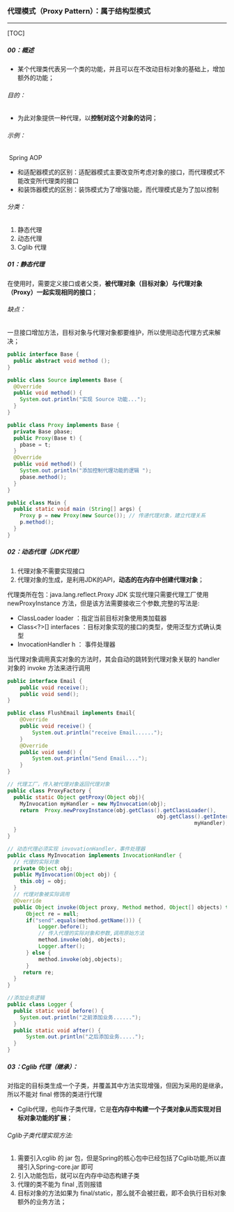 ### 代理模式（Proxy Pattern）：属于结构型模式

------

[TOC]

##### 00：概述

- 某个代理类代表另一个类的功能，并且可以在不改动目标对象的基础上，增加额外的功能；

###### 目的：

- 为此对象提供一种代理，以**控制对这个对象的访问**；


###### 示例：	

​	Spring AOP

- 和适配器模式的区别：适配器模式主要改变所考虑对象的接口，而代理模式不能改变所代理类的接口
- 和装饰器模式的区别：装饰模式为了增强功能，而代理模式是为了加以控制

###### 分类：

1. 静态代理
2. 动态代理
3. Cglib 代理

##### 01：静态代理

​	在使用时，需要定义接口或者父类，**被代理对象（目标对象）与代理对象（Proxy）一起实现相同的接口**；

###### 缺点：

​	一旦接口增加方法，目标对象与代理对象都要维护，所以使用动态代理方式来解决；

```java
public interface Base {
  public abstract void method ();
}

public class Source implements Base {
  @Override
  public void method() {
    System.out.println("实现 Source 功能...");
  }
}

public class Proxy implements Base {
  private Base pbase;
  public Proxy(Base t) {
    pbase = t;
  }
  @Override
  public void method() {
    System.out.println("添加控制代理功能的逻辑 ");
    pbase.method();
  }
}

public class Main {
  public static void main (String[] args) {
    Proxy p = new Proxy(new Source()); // 传递代理对象，建立代理关系
    p.method();
  }
}
```

##### 02：动态代理（JDK代理）

1. 代理对象不需要实现接口
2. 代理对象的生成，是利用JDK的API，**动态的在内存中创建代理对象**；

代理类所在包：java.lang.reflect.Proxy JDK 实现代理只需要代理工厂使用 newProxyInstance 方法，但是该方法需要接收三个参数,完整的写法是:

- ClassLoader loader ：指定当前目标对象使用类加载器 
- Class<?>[] interfaces ：目标对象实现的接口的类型，使用泛型方式确认类型
-  InvocationHandler h ： 事件处理器

当代理对象调用真实对象的方法时，其会自动的跳转到代理对象关联的 handler 对象的 invoke 方法来进行调用

```java
public interface Email {
    public void receive();
    public void send();
}

public class FlushEmail implements Email{
    @Override
    public void receive() {
        System.out.println("receive Email......");
    }
    @Override
    public void send() {
        System.out.println("Send Email....");
    }
}

// 代理工厂，传入被代理对象返回代理对象
public class ProxyFactory {
  public static Object getProxy(Object obj){
    MyInvocation myHandler = new MyInvocation(obj);
    return 	Proxy.newProxyInstance(obj.getClass().getClassLoader(),
                                                obj.getClass().getInterfaces(),
                                   							myHandler);
  }
}

// 动态代理必须实现 invovationHandler，事件处理器
public class MyInvocation implements InvocationHandler {
  // 代理的实际对象
  private Object obj;
  public MyInvocation(Object obj) {
    this.obj = obj;
  }
  // 代理对象被实际调用
  @Override
  public Object invoke(Object proxy, Method method, Object[] objects) throws Throwable {
      Object re = null;
      if("send".equals(method.getName())) {
          Logger.before();
          // 传入代理的实际对象和参数,调用原始方法
          method.invoke(obj, objects);
          Logger.after();
      } else {
          method.invoke(obj,objects);
      }
     return re;
  }
}

//添加业务逻辑
public class Logger {
  public static void before() {
    System.out.println("之前添加业务......");
  }
  public static void after() {
      System.out.println("之后添加业务.....");
  }
}
```

##### 03：Cglib 代理（继承）：

​	对指定的目标类生成一个子类，并覆盖其中方法实现增强，但因为采用的是继承，所以不能对 final 修饰的类进行代理

- Cglib代理，也叫作子类代理，它是**在内存中构建一个子类对象从而实现对目标对象功能的扩展**；

######  Cglib子类代理实现方法: 

1. 需要引入cglib 的 jar 包，但是Spring的核心包中已经包括了Cglib功能,所以直接引入Spring-core.jar 即可
2. 引入功能包后，就可以在内存中动态构建子类
3. 代理的类不能为 final ,否则报错
4. 目标对象的方法如果为 final/static，那么就不会被拦截，即不会执行目标对象额外的业务方法；